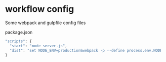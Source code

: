 # workflow config
Some webpack and gulpfile config files

package.json
```js
"scripts": {
  "start": "node server.js",
  "dist": "set NODE_ENV=production&webpack -p --define process.env.NODE_ENV='production' --progress --colors",
}
```
